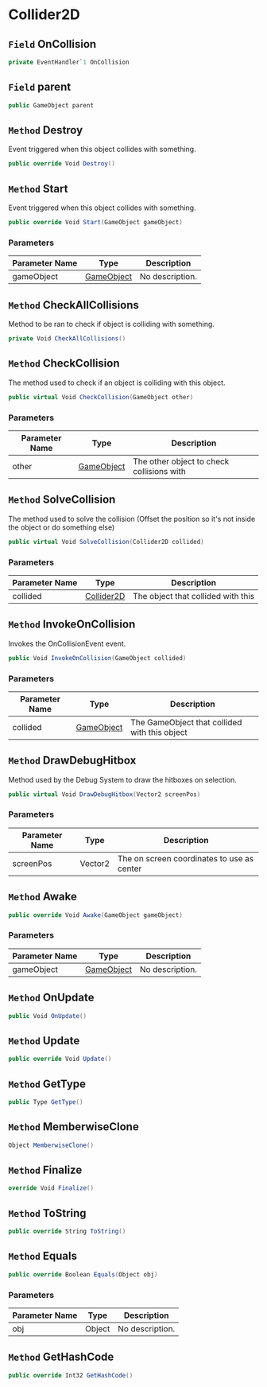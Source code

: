 # Collider2D

## `Field` OnCollision

```csharp
private EventHandler`1 OnCollision
```


## `Field` parent

```csharp
public GameObject parent
```


## `Method` Destroy
Event triggered when this object collides with something.
```csharp
public override Void Destroy()
```


## `Method` Start
Event triggered when this object collides with something.
```csharp
public override Void Start(GameObject gameObject)
```
### Parameters

| Parameter Name | Type | Description |
| --------- | --------- | --------- |
| gameObject | [GameObject](https://thiagomvas.github.io/GameEngine/Entities/GameObject.html) | No description. |


## `Method` CheckAllCollisions
Method to be ran to check if object is colliding with something.
```csharp
private Void CheckAllCollisions()
```


## `Method` CheckCollision
The method used to check if an object is colliding with this object.
```csharp
public virtual Void CheckCollision(GameObject other)
```
### Parameters

| Parameter Name | Type | Description |
| --------- | --------- | --------- |
| other | [GameObject](https://thiagomvas.github.io/GameEngine/Entities/GameObject.html) | The other object to check collisions with |


## `Method` SolveCollision
The method used to solve the collision (Offset the position so it's not inside the object or do something else)
```csharp
public virtual Void SolveCollision(Collider2D collided)
```
### Parameters

| Parameter Name | Type | Description |
| --------- | --------- | --------- |
| collided | [Collider2D](https://thiagomvas.github.io/GameEngine/Components/Collider2D.html) | The object that collided with this |


## `Method` InvokeOnCollision
Invokes the OnCollisionEvent event.
```csharp
public Void InvokeOnCollision(GameObject collided)
```
### Parameters

| Parameter Name | Type | Description |
| --------- | --------- | --------- |
| collided | [GameObject](https://thiagomvas.github.io/GameEngine/Entities/GameObject.html) | The GameObject that collided with this object |


## `Method` DrawDebugHitbox
Method used by the Debug System to draw the hitboxes on selection.
```csharp
public virtual Void DrawDebugHitbox(Vector2 screenPos)
```
### Parameters

| Parameter Name | Type | Description |
| --------- | --------- | --------- |
| screenPos | Vector2 | The on screen coordinates to use as center |


## `Method` Awake

```csharp
public override Void Awake(GameObject gameObject)
```
### Parameters

| Parameter Name | Type | Description |
| --------- | --------- | --------- |
| gameObject | [GameObject](https://thiagomvas.github.io/GameEngine/Entities/GameObject.html) | No description. |


## `Method` OnUpdate

```csharp
public Void OnUpdate()
```


## `Method` Update

```csharp
public override Void Update()
```


## `Method` GetType

```csharp
public Type GetType()
```


## `Method` MemberwiseClone

```csharp
Object MemberwiseClone()
```


## `Method` Finalize

```csharp
override Void Finalize()
```


## `Method` ToString

```csharp
public override String ToString()
```


## `Method` Equals

```csharp
public override Boolean Equals(Object obj)
```
### Parameters

| Parameter Name | Type | Description |
| --------- | --------- | --------- |
| obj | Object | No description. |


## `Method` GetHashCode

```csharp
public override Int32 GetHashCode()
```

